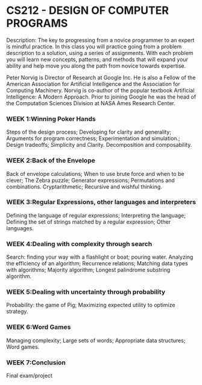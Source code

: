 ﻿# CS212 - DESIGN OF COMPUTER PROGRAMS
Description: The key to progressing from a novice programmer to an expert is mindful practice. In this class you will practice going from a problem description to a solution, using a series of assignments. With each problem you will learn new concepts, patterns, and methods that will expand your ability and help move you along the path from novice towards expertise.

Peter Norvig is Director of Research at Google Inc. He is also a Fellow of the American Association for Artificial Intelligence and the Association for Computing Machinery. Norvig is co-author of the popular textbook Artificial Intelligence: A Modern Approach. Prior to joining Google he was the head of the Computation Sciences Division at NASA Ames Research Center.  

### WEEK 1:Winning Poker Hands
Steps of the design process; Developing for clarity and generality; Arguments for program correctness; Experimentation and simulation.; Design tradeoffs; Simplicity and Clarity. Decomposition and composability.

### WEEK 2:Back of the Envelope
Back of envelope calculations; When to use brute force and when to be clever; The Zebra puzzle; Generator expressions; Permutations and combinations. Cryptarithmetic; Recursive and wishful thinking.

### WEEK 3:Regular Expressions, other languages and interpreters
Defining the language of regular expressions; Interpreting the language; Defining the set of strings matched by a regular expression; Other languages.

### WEEK 4:Dealing with complexity through search
Search: finding your way with a flashlight or boat; pouring water. Analyzing the efficiency of an algorithm; Recurrence relations; Matching data types with algorithms; Majority algorithm; Longest palindrome substring algorithm.

### WEEK 5:Dealing with uncertainty through probability
Probability: the game of Pig; Maximizing expected utility to optimize strategy.

### WEEK 6:Word Games
Managing complexity; Large sets of words; Appropriate data structures; Word games.

### WEEK 7:Conclusion
Final exam/project